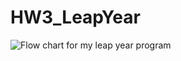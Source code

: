 # HW3_LeapYear
![Flow chart for my leap year program](https://github.com/gcrew99/HW3_LeapYear/commit/d2674b8864555305a429e2d954324d5d503e1694)
